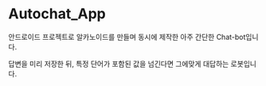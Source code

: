 # Autochat_App

안드로이드 프로젝트로 알카노이드를 만들며 동시에 제작한 아주 간단한 Chat-bot입니다.

답변을 미리 저장한 뒤, 특정 단어가 포함된 값을 넘긴다면 그에맞게 대답하는 로봇입니다.
